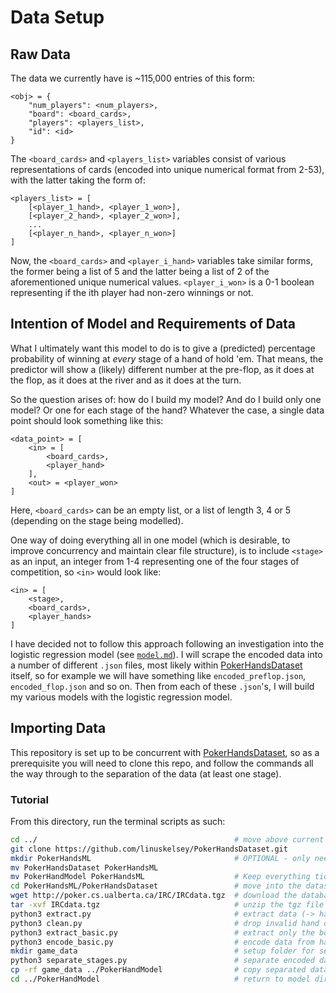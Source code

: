 # Data Setup

## Raw Data

The data we currently have is ~115,000 entries of this form:

```
<obj> = {
    "num_players": <num_players>,
    "board": <board_cards>,
    "players": <players_list>,
    "id": <id>
}
```

The `<board_cards>` and `<players_list>` variables consist of various representations of cards (encoded into unique numerical format from 2-53), with the latter taking the form of:

```python3
<players_list> = [
    [<player_1_hand>, <player_1_won>],
    [<player_2_hand>, <player_2_won>],
    ...
    [<player_n_hand>, <player_n_won>]
]
```

Now, the `<board_cards>` and `<player_i_hand>` variables take similar forms, the former being a list of 5 and the latter being a list of 2 of the aforementioned unique numerical values. `<player_i_won>` is a 0-1 boolean representing if the ith player had non-zero winnings or not.

## Intention of Model and Requirements of Data

What I ultimately want this model to do is to give a (predicted) percentage probability of winning at *every* stage of a hand of hold 'em. That means, the predictor will show a (likely) different number at the pre-flop, as it does at the flop, as it does at the river and as it does at the turn.

So the question arises of: how do I build my model? And do I build only one model? Or one for each stage of the hand? Whatever the case, a single data point should look something like this:

```python3
<data_point> = [
    <in> = [
        <board_cards>,
        <player_hand>
    ],
    <out> = <player_won>
]
```

Here, `<board_cards>` can be an empty list, or a list of length 3, 4 or 5 (depending on the stage being modelled).

One way of doing everything all in one model (which is desirable, to improve concurrency and maintain clear file structure), is to include `<stage>` as an input, an integer from 1-4 representing one of the four stages of competition, so `<in>` would look like:

```python3
<in> = [
    <stage>,
    <board_cards>,
    <player_hands>
]
```

I have decided not to follow this approach following an investigation into the logistic regression model (see [`model.md`](model.md)). I will scrape the encoded data into a number of different `.json` files, most likely within [PokerHandsDataset](https://github.com/linuskelsey/PokerHandsDataset) itself, so for example we will have something like `encoded_preflop.json`, `encoded_flop.json` and so on. Then from each of these `.json`'s, I will build my various models with the logistic regression model.

## Importing Data

This repository is set up to be concurrent with [PokerHandsDataset](https://github.com/linuskelsey/PokerHandsDataset), so as a prerequisite you will need to clone this repo, and follow the commands all the way through to the separation of the data (at least one stage).

### Tutorial

From this directory, run the terminal scripts as such:

```zsh
cd ../                                            # move above current directory
git clone https://github.com/linuskelsey/PokerHandsDataset.git
mkdir PokerHandsML                                # OPTIONAL - only needed if both repos cloned into an already populated folder
mv PokerHandsDataset PokerHandsML
mv PokerHandModel PokerHandsML                    # Keep everything tidy!
cd PokerHandsML/PokerHandsDataset                 # move into the dataset folder
wget http://poker.cs.ualberta.ca/IRC/IRCdata.tgz  # download the database (-> IRCdata.tgz)
tar -xvf IRCdata.tgz                              # unzip the tgz file (-> IRCdata)
python3 extract.py                                # extract data (-> hands.json)
python3 clean.py                                  # drop invalid hand data (-> hands_valid.json)
python3 extract_basic.py                          # extract only the board, players' pocket cards and winners (-> hands_basic.json)
python3 encode_basic.py                           # encode data from hands_basic.json into integers for a machine learning model (-> encoded_basic.json)
mkdir game_data                                   # setup folder for separated data
python3 separate_stages.py                        # separate encoded data into different stages of a hand (preflop, flop, river and turn (or all))
cp -rf game_data ../PokerHandModel                # copy separated data to model folder
cd ../PokerHandModel                              # return to model directory
```